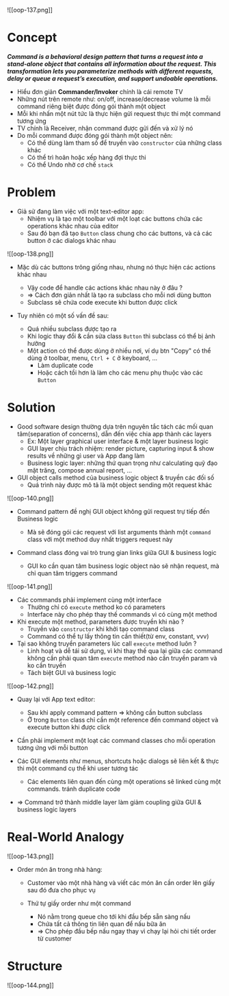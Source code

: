 ![[oop-137.png]]

# Concept

***Command is a behavioral design pattern that turns a request into a stand-alone object that contains all information about the request. This transformation lets you parameterize methods with different requests, delay or queue a request’s execution, and support undoable operations.***

- Hiểu đơn giản **Commander/Invoker** chính là cái remote TV
- Những nút trên remote như: on/off, increase/decrease volume là mỗi command riêng biệt được đóng gói thành một object
- Mỗi khi nhấn một nút tức là thực hiện gửi request thực thi một command tương ứng
- TV chính là Receiver, nhận command được gửi đến và xử lý nó
- Do mỗi command được đóng gói thành một object nên:
	- Có thể dùng làm tham số để truyền vào `constructor` của những class khác
	- Có thể trì hoãn hoặc xếp hàng đợi thực thi
	- Có thể Undo nhờ cơ chế `stack`
# Problem

- Giả sử đang làm việc với một text-editor app:
	- Nhiệm vụ là tạo một toolbar với một loạt các buttons chứa các operations khác nhau của editor
	- Sau đó bạn đã tạo `Button` class chung cho các buttons, và cả các button ở các dialogs khác nhau
	
![[oop-138.png]]

- Mặc dù các buttons trông giống nhau, nhưng nó thực hiện các actions khác nhau
	- Vậy code để handle các actions khác nhau này ở đâu ?
	- => Cách đơn giản nhất là tạo ra subclass cho mỗi nơi dùng button
	- Subclass sẽ chứa code execute khi button được click

- Tuy nhiên có một số vấn đề sau:
	- Quá nhiều subclass được tạo ra
	- Khi logic thay đổi & cần sửa class `Button` thì subclass có thể bị ảnh hưởng
	- Một action có thể được dùng ở nhiều nơi, ví dụ btn "Copy" có thể dùng ở toolbar, menu, `Ctrl + C` ở keyboard, ...
		- Làm duplicate code
		- Hoặc cách tồi hơn là làm cho các menu phụ thuộc vào các `Button`

# Solution

- Good software design thường dựa trên nguyên tắc tách các mối quan tâm(separation of concerns), dẫn đến việc chia app thành các layers
	- Ex: Một layer graphical user interface & một layer business logic
	- GUI layer chịu trách nhiệm: render picture, capturing input & show results về những gì user và App đang làm 
	- Business logic layer: những thứ quan trọng như calculating quỹ đạo mặt trăng, compose annual report, ...
- GUI object calls method của business logic object & truyền các đối số
	- Quá trình này được mô tả là một object sending một request khác
	
![[oop-140.png]]

- Command pattern đề nghị GUI object không gửi request trự tiếp đến Business logic
	- Mà sẽ đóng gói các request với list arguments thành một `command` class với một method duy nhất triggers request này
	
- Command class đóng vai trò trung gian links giữa GUI & business logic 
	- GUI ko cần quan tâm business logic object nào sẽ nhận request, mà chỉ quan tâm triggers command

![[oop-141.png]]

- Các commands phải implement cùng một interface
	- Thường chỉ có `execute` method ko có parameters
	- Interface này cho phép thay thế commands vì có cùng một method
- Khi execute một method, parameters được truyền khi nào ?
	- Truyền vào `constructor` khi khởi tạo command class
	- Command có thể tự lấy thông tin cần thiết(từ env, constant, vvv)
- Tại sao không truyền parameters lúc call `execute` method luôn ?
	- Linh hoạt và dễ tái sử dụng, vì khi thay thế qua lại giữa các command không cần phải quan tâm `execute` method nào cần truyền param và ko cần truyền
	- Tách biệt GUI và business logic

![[oop-142.png]]

- Quay lại với App text editor:
	- Sau khi apply command pattern => không cần button subclass
	- Ở trong `Button` class chỉ cần một reference đến command object và execute button khi được click
	
- Cần phải implement một loạt các command classes cho mỗi operation tương ứng với mỗi button

- Các GUI elements như menus, shortcuts hoặc dialogs sẽ liên kết & thực thi một command cụ thể khi user tương tác 
	- Các elements liên quan đến cùng một operations sẽ linked cùng một commands. tránh duplicate code
	
- => Command trở thành middle layer làm giảm coupling giữa GUI & business logic layers

# Real-World Analogy

![[oop-143.png]]

- Order món ăn trong nhà hàng:
	- Customer vào một nhà hàng và viết các món ăn cần order lên giấy sau đó đưa cho phục vụ
	
	- Thứ tự giấy order như một command
		- Nó nằm trong queue cho tới khi đầu bếp sẵn sàng nấu
		- Chứa tất cả thông tin liên quan để nấu bữa ăn
		- => Cho phép đầu bếp nấu ngay thay vì chạy lại hỏi chi tiết order từ customer 

# Structure

![[oop-144.png]]

